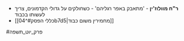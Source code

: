 * **ר"ח מוולוז'ין** - 'מתאבק באפר רגליהם' - כשחולקים על גדולי הקדמונים, צריך לעשותו בכבוד
* [[כללי הפסק#^04b7d5|מחמירין משום כבוד]]

#פרק_יוט_תשפה 